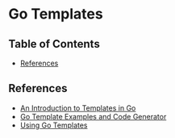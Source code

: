 # Go Templates

## Table of Contents

<!-- START doctoc generated TOC please keep comment here to allow auto update -->
<!-- DON'T EDIT THIS SECTION, INSTEAD RE-RUN doctoc TO UPDATE -->

- [References](#references)

<!-- END doctoc generated TOC please keep comment here to allow auto update -->

## References

- [An Introduction to Templates in Go](https://www.calhoun.io/intro-to-templates/)
- [Go Template Examples and Code Generator](https://github.com/phcollignon/Go-Template)
- [Using Go Templates](https://blog.gopheracademy.com/advent-2017/using-go-templates/)
